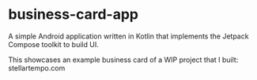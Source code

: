 # business-card-app

A simple Android application written in Kotlin that implements the Jetpack Compose toolkit to build UI. 

This showcases an example business card of a WIP project that I built: stellartempo.com
